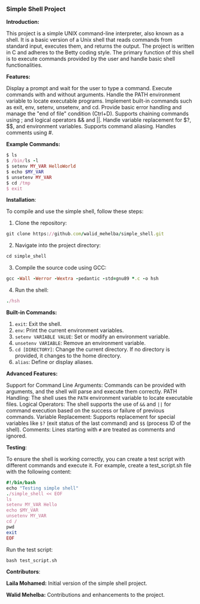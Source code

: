### Simple Shell Project

**Introduction:**

This project is a simple UNIX command-line interpreter, also known as a shell. It is a basic version of a Unix shell that reads commands from standard input, executes them, and returns the output. The project is written in C and adheres to the Betty coding style. The primary function of this shell is to execute commands provided by the user and handle basic shell functionalities.

**Features:**

Display a prompt and wait for the user to type a command.
Execute commands with and without arguments.
Handle the PATH environment variable to locate executable programs.
Implement built-in commands such as exit, env, setenv, unsetenv, and cd.
Provide basic error handling and manage the "end of file" condition (Ctrl+D).
Supports chaining commands using ; and logical operators && and ||.
Handle variable replacement for $?, $$, and environment variables.
Supports command aliasing.
Handles comments using #.

**Example Commands:**
```ruby
$ ls
$ /bin/ls -l
$ setenv MY_VAR HelloWorld
$ echo $MY_VAR
$ unsetenv MY_VAR
$ cd /tmp
$ exit
```
**Installation**:

To compile and use the simple shell, follow these steps:

1. Clone the repository:

```ruby
git clone https://github.com/walid_mehelba/simple_shell.git
```
2. Navigate into the project directory:
```ruby
cd simple_shell
```
3. Compile the source code using GCC:
```ruby
gcc -Wall -Werror -Wextra -pedantic -std=gnu89 *.c -o hsh
```
4. Run the shell:
```ruby
./hsh
```

**Built-in Commands:**
1. ``exit``: Exit the shell.
2. ``env``: Print the current environment variables.
3. ``setenv VARIABLE VALUE``: Set or modify an environment variable.
4. ``unsetenv VARIABLE``: Remove an environment variable.
5. ``cd [DIRECTORY]``: Change the current directory. If no directory is provided, it changes to the home directory.
6. ``alias``: Define or display aliases.

**Advanced Features:**

Support for Command Line Arguments: Commands can be provided with arguments, and the shell will parse and execute them correctly.
PATH Handling: The shell uses the ``PATH`` environment variable to locate executable files.
Logical Operators: The shell supports the use of ``&&`` and ``||`` for command execution based on the success or failure of previous commands.
Variable Replacement: Supports replacement for special variables like ``$?`` (exit status of the last command) and ``$$`` (process ID of the shell).
Comments: Lines starting with ``#`` are treated as comments and ignored.

**Testing**:

To ensure the shell is working correctly, you can create a test script with different commands and execute it. For example, create a test_script.sh file with the following content:

```ruby
#!/bin/bash
echo "Testing simple shell"
./simple_shell << EOF
ls
setenv MY_VAR Hello
echo $MY_VAR
unsetenv MY_VAR
cd /
pwd
exit
EOF
```
Run the test script:

```
bash test_script.sh
 ```

**Contributors**:

**Laila Mohamed:** Initial version of the simple shell project.

**Walid Mehelba:** Contributions and enhancements to the project.
